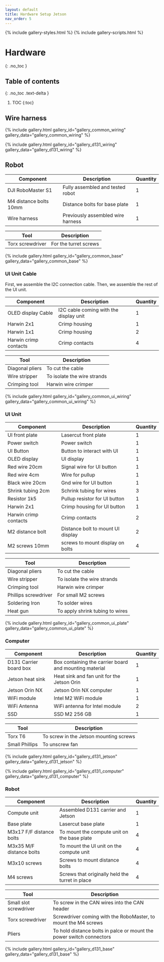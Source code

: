 ```yaml
---
layout: default
title: Hardware Setup Jetson
nav_order: 5
---
```


{% include gallery-styles.html %}
{% include gallery-scripts.html %}

# Hardware
{: .no_toc }

## Table of contents
{: .no_toc .text-delta }

1. TOC
{:toc}

## Wire harness

{% include gallery.html gallery_id="gallery_common_wiring" gallery_data="gallery_common_wiring" %}

{% include gallery.html gallery_id="gallery_d131_wiring" gallery_data="gallery_d131_wiring" %}

## Robot

| Component              | Description                       | Quantity |
|------------------------|-----------------------------------|----------|
| DJI RoboMaster S1      | Fully assembled and tested robot  | 1        |
| M4 distance bolts 10mm | Distance bolts for base plate     | 1        |
| Wire harness           | Previously assembled wire harness | 1        |

| Tool             | Description           |
|------------------|-----------------------|
| Torx screwdriver | For the turret screws |

{% include gallery.html gallery_id="gallery_common_base" gallery_data="gallery_common_base" %}

### UI Unit Cable

First, we assemble the I2C connection cable. Then, we assemble the rest of the UI unit.

| Component             | Description                            | Quantity |
|-----------------------|----------------------------------------|----------|
| OLED display Cable    | I2C cable coming with the display unit | 1        |
| Harwin 2x1            | Crimp housing                          | 1        |
| Harwin 1x1            | Crimp housing                          | 2        |
| Harwin crimp contacts | Crimp contacts                         | 4        |

| Tool                 | Description                       |
|----------------------|-----------------------------------|
| Diagonal pliers      | To cut the cable                  |
| Wire stripper        | To isolate the wire strands       |
| Crimping tool        | Harwin wire crimper               |

{% include gallery.html gallery_id="gallery_common_ui_wiring" gallery_data="gallery_common_ui_wiring" %}

### UI Unit

| Component             | Description                       | Quantity |
|-----------------------|-----------------------------------|----------|
| UI front plate        | Lasercut front plate              | 1        |
| Power switch          | Power switch                      | 1        |
| UI Button             | Button to interact with UI        | 1        |
| OLED display          | UI display                        | 1        |
| Red wire 20cm         | Signal wire for UI button         | 1        |
| Red wire 4cm          | Wire for pullup                   | 1        |
| Black wire 20cm       | Gnd wire for UI button            | 1        |
| Shrink tubing 2cm     | Schrink tubing for wires          | 3        |
| Resistor 1k5          | Pullup resistor for UI button     | 1        |
| Harwin 2x1            | Crimp housing for UI button       | 1        |
| Harwin crimp contacts | Crimp contacts                    | 2        |
| M2 distance bolt      | Distance bolt to mount UI display | 2        |
| M2 screws 10mm        | screws to mount display on bolts  | 4        |

| Tool                 | Description                       |
|----------------------|-----------------------------------|
| Diagonal pliers      | To cut the cable                  |
| Wire stripper        | To isolate the wire strands       |
| Crimping tool        | Harwin wire crimper               |
| Phillips screwdriver | For small M2 screws               |
| Soldering Iron       | To solder wires                   |
| Heat gun             | To apply shrink tubing to wires   |

{% include gallery.html gallery_id="gallery_common_ui_plate" gallery_data="gallery_common_ui_plate" %}

### Computer

| Component              | Description                                            | Quantity |
|------------------------|--------------------------------------------------------|----------|
| D131 Carrier board box | Box containing the carrier board and mounting material | 1        |
| Jetson heat sink       | Heat sink and fan unit for the Jetson Orin             | 1        |
| Jetson Orin NX         | Jetson Orin NX computer                                | 1        |
| WiFi module            | Intel M2 WiFi module                                   | 1        |
| WiFi Antenna           | WiFi antenna for Intel module                          | 2        |
| SSD                    | SSD M2 256 GB                                          | 1        |

| Tool           | Description                            |
|----------------|----------------------------------------|
| Torx T6        | To screw in the Jetson mounting screws |
| Small Phillips | To unscrew fan                         |

{% include gallery.html gallery_id="gallery_d131_jetson" gallery_data="gallery_d131_jetson" %}

{% include gallery.html gallery_id="gallery_d131_computer" gallery_data="gallery_d131_computer" %}

### Robot

| Component                | Description                                     | Quantity |
|--------------------------|-------------------------------------------------|----------|
| Compute unit             | Assembled D131 carrier and Jetson               | 1        |
| Base plate               | Lasercut base plate                             | 1        |
| M3x17 F/F distance bolts | To mount the compute unit on the base plate     | 4        |
| M3x35 M/F distance bolts | To mount the UI unit on the compute unit        | 4        |
| M3x10 screws             | Screws to mount distance bolts                  | 4        |
| M4 screws                | Screws that originally held the turret in place | 4        |

| Tool                   | Description                                                          |
|------------------------|----------------------------------------------------------------------|
| Small slot screwdriver | To screw in the CAN wires into the CAN header                        |
| Torx screwdriver       | Screwdriver coming with the RoboMaster, to mount the M4 screws       |
| Pliers                 | To hold distance bolts in palce or mount the power switch connectors |

{% include gallery.html gallery_id="gallery_d131_base" gallery_data="gallery_d131_base" %}
